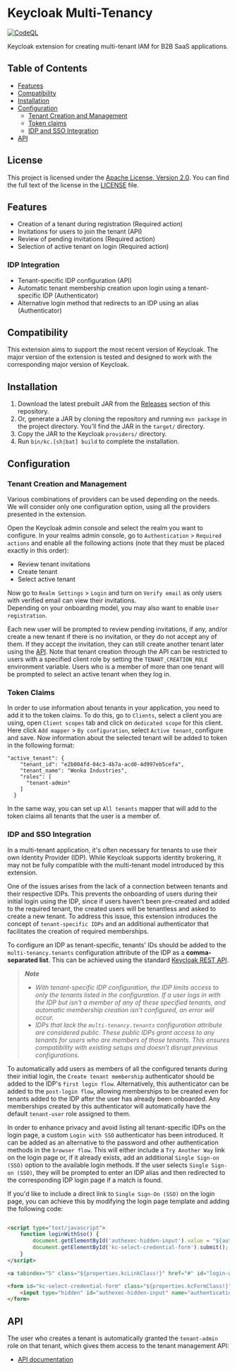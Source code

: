 # Keycloak Multi-Tenancy

[![CodeQL](https://github.com/anarsultanov/keycloak-multi-tenancy/actions/workflows/codeql.yml/badge.svg)](https://github.com/anarsultanov/keycloak-multi-tenancy/actions/workflows/codeql.yml)

Keycloak extension for creating multi-tenant IAM for B2B SaaS applications.

## Table of Contents

- [Features](#features)
- [Compatibility](#compatibility)
- [Installation](#installation)
- [Configuration](#configuration)
    - [Tenant Creation and Management](#tenant-creation-and-management)
    - [Token claims](#token-claims)
    - [IDP and SSO Integration](#idp-and-sso-integration)
- [API](#api)

## License

This project is licensed under the [Apache License, Version 2.0](http://www.apache.org/licenses/LICENSE-2.0). You can find the full text of the license in the [LICENSE](LICENSE) file.

## Features

- Creation of a tenant during registration (Required action)
- Invitations for users to join the tenant (API)
- Review of pending invitations (Required action)
- Selection of active tenant on login (Required action)

### IDP Integration

- Tenant-specific IDP configuration (API)
- Automatic tenant membership creation upon login using a tenant-specific IDP (Authenticator)
- Alternative login method that redirects to an IDP using an alias (Authenticator)

## Compatibility

This extension aims to support the most recent version of Keycloak.
The major version of the extension is tested and designed to work with the corresponding major version of Keycloak.

## Installation

1. Download the latest prebuilt JAR from the [Releases](https://github.com/anarsultanov/keycloak-multi-tenancy/releases) section of this repository.
2. Or, generate a JAR by cloning the repository and running `mvn package` in the project directory. You'll find the JAR in the `target/` directory.
3. Copy the JAR to the Keycloak `providers/` directory.
4. Run `bin/kc.[sh|bat] build` to complete the installation.

## Configuration

### Tenant Creation and Management

Various combinations of providers can be used depending on the needs. We will consider only one configuration option, using all the providers presented in the
extension.

Open the Keycloak admin console and select the realm you want to configure.
In your realms admin console, go to `Authentication` > `Required actions` and enable all the following actions (note that they must be placed exactly in this
order):

* Review tenant invitations
* Create tenant
* Select active tenant

Now go to `Realm Settings` > `Login` and turn on `Verify email` as only users with verified email can view their invitations.
<br/>Depending on your onboarding model, you may also want to enable `User registration`.

Each new user will be prompted to review pending invitations, if any, and/or create a new tenant if there is no invitation, or they do not accept any of them.
If they accept the invitation, they can still create another tenant later using the [API](#api).
Note that tenant creation through the API can be restricted to users with a specified client role by setting the `TENANT_CREATION_ROLE` environment variable.
Users who is a member of more than one tenant will be prompted to select an active tenant when they log in.

### Token Claims

In order to use information about tenants in your application, you need to add it to the token claims.
To do this, go to `Clients`, select a client you are using, open `Client scopes` tab and click on `dedicated scope` for this client.
Here click `Add mapper` > `By configuration`, select `Active tenant`, configure and save.
Now information about the selected tenant will be added to token in the following format:

```
"active_tenant": {
    "tenant_id": "e2b004fd-04c3-4b7a-acd0-4d997eb5cefa",
    "tenant_name": "Wonka Industries",
    "roles": [
      "tenant-admin"
    ]
  }
```

In the same way, you can set up `All tenants` mapper that will add to the token claims all tenants that the user is a member of.

### IDP and SSO Integration

In a multi-tenant application, it's often necessary for tenants to use their own Identity Provider (IDP). 
While Keycloak supports identity brokering, it may not be fully compatible with the multi-tenant model introduced by this extension.

One of the issues arises from the lack of a connection between tenants and their respective IDPs. 
This prevents the onboarding of users during their initial login using the IDP, since if users haven't been pre-created and added to the required tenant, 
the created users will be tenantless and asked to create a new tenant. 
To address this issue, this extension introduces the concept of `tenant-specific IDPs` and an additional authenticator that facilitates the creation of required memberships.

To configure an IDP as tenant-specific, tenants' IDs should be added to the `multi-tenancy.tenants` configuration attribute of the IDP as a **comma-separated list**. 
This can be achieved using the standard [Keycloak REST API](https://www.keycloak.org/docs-api/23.0.1/rest-api/index.html#_identity_providers).

> **_Note_**
> - _With tenant-specific IDP configuration, the IDP limits access to only the tenants listed in the configuration. 
> If a user logs in with the IDP but isn't a member of any of these specified tenants, and automatic membership creation isn't configured, an error will occur._
> - _IDPs that lack the `multi-tenancy.tenants` configuration attribute are considered public. 
> These public IDPs grant access to any tenants for users who are members of those tenants. This ensures compatibility with existing setups and doesn't disrupt previous configurations._

To automatically add users as members of all the configured tenants during their initial login, the `Create tenant membership` authenticator should be added to the IDP's `first login flow`. 
Alternatively, this authenticator can be added to the `post-login flow`, allowing memberships to be created even for tenants added to the IDP after the user has already been onboarded.
Any memberships created by this authenticator will automatically have the default `tenant-user` role assigned to them.

In order to enhance privacy and avoid listing all tenant-specific IDPs on the login page, a custom `Login with SSO` authenticator has been introduced.
It can be added as an alternative to the password and other authentication methods in the `browser flow`.
This will either include a `Try Another Way` link on the login page or, if it already exists, add an additional `Single Sign-on (SSO)` option to the available login methods.
If the user selects `Single Sign-on (SSO)`, they will be prompted to enter an IDP alias and then redirected to the corresponding IDP login page if a match is found.

If you'd like to include a direct link to `Single Sign-On (SSO)` on the login page, you can achieve this by modifying the login page template and adding the following code:
```html

<script type="text/javascript">
    function loginWithSso() {
        document.getElementById('authexec-hidden-input').value = "${authenticationSelection.authExecId}";
        document.getElementById('kc-select-credential-form').submit();
    }
</script>

<a tabindex="5" class="${properties.kcLinkClass!}" href="#" id="login-with-sso" onclick="loginWithSso()">Sign in via SSO</a>

<form id="kc-select-credential-form" class="${properties.kcFormClass!}" action="${url.loginAction}" method="post">
    <input type="hidden" id="authexec-hidden-input" name="authenticationExecution"/>
</form>
```

## API

The user who creates a tenant is automatically granted the `tenant-admin` role on that tenant, which gives them access to the tenant management API:

- [API documentation](http://sultanov.dev/keycloak-multi-tenancy/)
